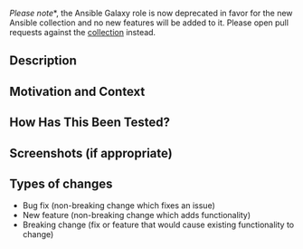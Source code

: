 *Please note**, the Ansible Galaxy role is now deprecated in favor for the new Ansible collection and no new features
will be added to it.  Please open pull requests against the
[collection](https://github.com/PaloAltoNetworks/pan-os-ansible) instead.

## Description

<!--- Describe your changes in detail -->

## Motivation and Context

<!--- Why is this change required? What problem does it solve? -->
<!--- If it fixes an open issue, please link to the issue here. -->

## How Has This Been Tested?

<!--- Please describe in detail how you tested your changes. -->
<!--- Include details of your testing environment, and the tests you ran to -->
<!--- see how your change affects other areas of the code, etc. -->

## Screenshots (if appropriate)

<!--- Drag any screenshots here or delete this section -->

## Types of changes

<!--- What types of changes does your code introduce? -->
<!--- PICK ONE: -->

- Bug fix (non-breaking change which fixes an issue)
- New feature (non-breaking change which adds functionality)
- Breaking change (fix or feature that would cause existing functionality to change)

